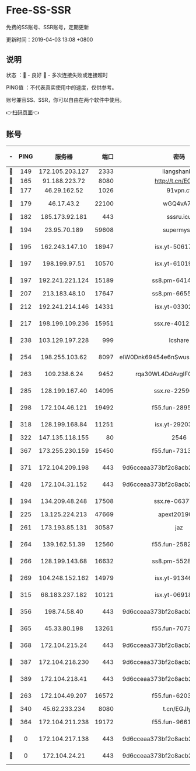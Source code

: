 # Free-SS-SSR

免费的SS账号、SSR账号，定期更新

更新时间：2019-04-03 13:08 +0800

## 说明

状态     ：🙂 - 良好 🙁 - 多次连接失败或连接超时

PING值   ：不代表真实使用中的速度，仅供参考。

账号兼容SS、SSR，你可以自由在两个软件中使用。

👉[扫码页面](https://liesauer.github.io/Free-SS-SSR/)👈

## 账号

|-|PING|服务器|端口|密码|加密方式|区域|
|:----:|:----:|:-----:|-----:|:----:|:----:|:----:|
|🙂|149|172.105.203.127|2333|liangshanbo|chacha20|JP|
|🙂|165|91.188.223.72|8080|http://t.cn/EGJIyrl|rc4-md5|RU|
|🙂|177|46.29.162.52|1026|91vpn.cf|rc4-md5|RU|
|🙂|179|46.17.43.2|22100|wGQ4vA7D|aes-256-gcm|RU|
|🙂|182|185.173.92.181|443|sssru.icu|rc4-md5|RU|
|🙂|194|23.95.70.189|59608|supermyssr|chacha20-ietf|US|
|🙂|195|162.243.147.10|18947|isx.yt-50617659|aes-256-cfb|US|
|🙂|197|198.199.97.51|10570|isx.yt-61019132|aes-256-cfb|US|
|🙂|197|192.241.221.124|15189|ss8.pm-64148140|aes-256-cfb|US|
|🙂|207|213.183.48.10|17647|ss8.pm-66557674|rc4-md5|RU|
|🙂|212|192.241.214.146|14331|isx.yt-03302114|aes-256-cfb|US|
|🙂|217|198.199.109.236|15951|ssx.re-40122828|aes-256-cfb|US|
|🙂|238|103.129.197.228|999|lcshare|aes-256-cfb|US|
|🙂|254|198.255.103.62|8097|eIW0Dnk69454e6nSwuspv9DmS201tQ0D|aes-256-cfb|US|
|🙂|263|109.238.6.24|9452|rqa30WL4DdAvgIFG6Fs3znzTa|aes-256-cfb|FR|
|🙂|285|128.199.167.40|14095|ssx.re-22596370|aes-256-cfb|SG|
|🙂|298|172.104.46.121|19492|f55.fun-28953423|aes-256-cfb|SG|
|🙂|318|128.199.168.84|11251|isx.yt-29203965|aes-256-cfb|SG|
|🙂|322|147.135.118.155|80|2546|chacha20|US|
|🙂|367|173.255.230.159|15450|f55.fun-73133420|aes-256-cfb|US|
|🙂|371|172.104.209.198|443|9d6cceaa373bf2c8acb22e60b6a58be6|aes-256-cfb|US|
|🙂|428|172.104.31.152|443|9d6cceaa373bf2c8acb22e60b6a58be6|aes-256-cfb|US|
|🙂|194|134.209.48.248|17508|ssx.re-06377061|aes-256-cfb|US|
|🙂|225|13.125.224.213|47669|apext2019001|chacha20|KR|
|🙂|261|173.193.85.131|30587|jaz|aes-256-cfb|US|
|🙂|264|139.162.51.39|12560|f55.fun-25829930|aes-256-cfb|SG|
|🙂|266|128.199.143.68|16632|ss8.pm-55286223|aes-256-cfb|SG|
|🙂|269|104.248.152.162|14979|isx.yt-91346300|aes-256-cfb|SG|
|🙂|315|68.183.237.182|10121|isx.yt-06918011|aes-256-cfb|SG|
|🙂|356|198.74.58.40|443|9d6cceaa373bf2c8acb22e60b6a58be6|aes-256-cfb|US|
|🙂|365|45.33.80.198|13261|f55.fun-70732084|aes-256-cfb|US|
|🙂|368|172.104.215.24|443|9d6cceaa373bf2c8acb22e60b6a58be6|aes-256-cfb|US|
|🙂|387|172.104.218.230|443|9d6cceaa373bf2c8acb22e60b6a58be6|aes-256-cfb|US|
|🙂|389|172.104.218.41|443|9d6cceaa373bf2c8acb22e60b6a58be6|aes-256-cfb|US|
|🙁|263|172.104.49.207|16572|f55.fun-62039376|aes-256-cfb|SG|
|🙁|340|45.62.233.234|8080|t.cn/EGJIyrl|rc4-md5|CA|
|🙁|364|172.104.211.238|19172|f55.fun-96617780|aes-256-cfb|US|
|🙁|0|172.104.217.138|443|9d6cceaa373bf2c8acb22e60b6a58be6|aes-256-cfb|US|
|🙁|0|172.104.24.21|443|9d6cceaa373bf2c8acb22e60b6a58be6|aes-256-cfb|US|
